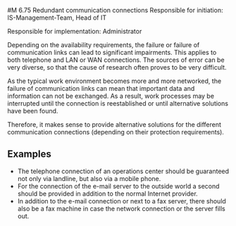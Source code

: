 #M 6.75 Redundant communication connections
Responsible for initiation: IS-Management-Team, Head of IT

Responsible for implementation: Administrator

Depending on the availability requirements, the failure or failure of communication links can lead to significant impairments. This applies to both telephone and LAN or WAN connections. The sources of error can be very diverse, so that the cause of research often proves to be very difficult.

As the typical work environment becomes more and more networked, the failure of communication links can mean that important data and information can not be exchanged. As a result, work processes may be interrupted until the connection is reestablished or until alternative solutions have been found.

Therefore, it makes sense to provide alternative solutions for the different communication connections (depending on their protection requirements).



## Examples 
* The telephone connection of an operations center should be guaranteed not only via landline, but also via a mobile phone.
* For the connection of the e-mail server to the outside world a second should be provided in addition to the normal Internet provider.
* In addition to the e-mail connection or next to a fax server, there should also be a fax machine in case the network connection or the server fills out.




